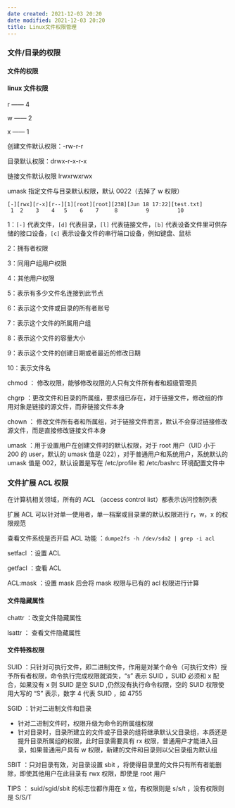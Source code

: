 ```yaml
---
date created: 2021-12-03 20:20
date modified: 2021-12-03 20:20
title: Linux文件权限管理
---
```

### 文件/目录的权限

#### 文件的权限

#### linux 文件权限

r —— 4

w —— 2

x —— 1

创建文件默认权限：-rw-r-r

目录默认权限：drwx-r-x-r-x

链接文件默认权限 lrwxrwxrwx

umask 指定文件与目录默认权限，默认 0022（去掉了 w 权限）

```
[-][rwx][r-x][r--][1][root][root][238][Jun 18 17:22][test.txt]
 1	2	 3	  4	  5	   6	7	  8	  		9		  10
```

1：`[-]` 代表文件，`[d]` 代表目录，`[l]` 代表链接文件，`[b]` 代表设备文件里可供存储的接口设备，`[c]` 表示设备文件的串行端口设备，例如键盘、鼠标

2：拥有者权限

3：同用户组用户权限

4：其他用户权限

5：表示有多少文件名连接到此节点

6：表示这个文件或目录的所有者账号

7：表示这个文件的所属用户组

8：表示这个文件的容量大小

9：表示这个文件的创建日期或者最近的修改日期

10：表示文件名



chmod ： 修改权限，能够修改权限的人只有文件所有者和超级管理员

chgrp ：更改文件和目录的所属组，要求组已存在，对于链接文件，修改组的作用对象是链接的源文件，而非链接文件本身

chown ： 修改文件所有者和所属组，对于链接文件而言，默认不会穿过链接修改源文件，而是直接修改链接文件本身

umask ：用于设置用户在创建文件时的默认权限，对于 root 用户（UID 小于 200 的 user，默认的 umask 值是 022），对于普通用户和系统用户，系统默认的 umask 值是 002，默认设置是写在 /etc/profile 和 /etc/bashrc 环境配置文件中

### 文件扩展 ACL 权限

在计算机相关领域，所有的 ACL （access control list）都表示访问控制列表

扩展 ACL 可以针对单一使用者，单一档案或目录里的默认权限进行 r，w，x 的权限规范

查看文件系统是否开启 ACL 功能 ：`dumpe2fs -h /dev/sda2 | grep -i acl`

setfacl ：设置 ACL

getfacl ：查看 ACL

ACL:mask ：设置 mask 后会将 mask 权限与已有的 acl 权限进行计算

#### 文件隐藏属性

chattr ：改变文件隐藏属性

lsattr ： 查看文件隐藏属性

#### 文件特殊权限

SUID ：只针对可执行文件，即二进制文件，作用是对某个命令（可执行文件）授予所有者权限，命令执行完成权限就消失，“s” 表示 SUID ，SUID 必须和 x 配合，如果没有 x 则 SUID 是空 SUID ,仍然没有执行命令权限，空的 SUID 权限使用大写的 “S” 表示，数字 4 代表 SUID ，如 4755

SGID ：针对二进制文件和目录

- 针对二进制文件时，权限升级为命令的所属组权限
- 针对目录时，目录所建立的文件或子目录的组将继承默认父目录组，本质还是提升目录所属组的权限，此时目录需要具有 rx 权限，普通用户才能进入目录，如果普通用户具有 w 权限，新建的文件和目录则以父目录组为默认组

SBIT ：只对目录有效，对目录设置 sbit ，将使得目录里的文件只有所有者能删除，即使其他用户在此目录有 rwx 权限，即使是 root 用户

TIPS ： suid/sgid/sbit 的标志位都作用在 x 位，有权限则是 s/s/t ，没有权限则是 S/S/T



